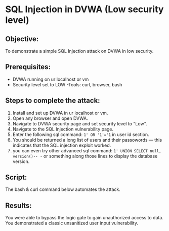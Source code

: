 # SQL Injection in DVWA (Low security level)

## Objective:
To demonstrate a simple SQL Injection attack on DVWA in low security.

## Prerequisites:
- DVWA running on ur localhost or vm
- Security level set to LOW
-Tools: curl, browser, bash

## Steps to complete the attack:
1. Install and set up DVWA in ur localhost or vm.
2. Open any browser and open DVWA.
3. Navigate to DVWA security page and set security level to "Low".
4. Navigate to the SQL Injection vulnerability page.
5. Enter the following sql command: `1' OR '1'='1` in user id section.
6. You should be returned a long list of users and their passowords — this indicates that the SQL injection exploit worked.
7. you can even try other advanced sql command: `1' UNION SELECT null, version()-- -` or something along those lines to display the database version.

## Script: 
The bash & curl command below automates the attack.

## Results: 
You were able to bypass the logic gate to gain unauthorized access to data. You demonstrated a classic unsanitized user input vulnerability.